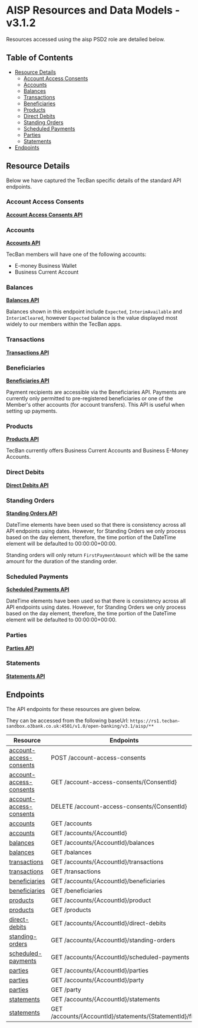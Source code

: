 # AISP Resources and Data Models - v3.1.2

Resources accessed using the aisp PSD2 role are detailed below.

## Table of Contents

  - [Resource Details](#markdown-header-resource-details)
      - [Account Access Consents](#markdown-header-account-access-consents)
      - [Accounts](#markdown-header-accounts)
      - [Balances](#markdown-header-balances)
      - [Transactions](#markdown-header-transactions)
      - [Beneficiaries](#markdown-header-beneficiaries)
      - [Products](#markdown-header-products)
      - [Direct Debits](#markdown-header-direct-debits)
      - [Standing Orders](#markdown-header-standing-orders)
      - [Scheduled Payments](#markdown-header-scheduled-payments)
      - [Parties](#markdown-header-parties)
      - [Statements](#markdown-header-statements)
  - [Endpoints](#markdown-header-endpoints)

## Resource Details

Below we have captured the TecBan specific details of the standard API endpoints.

### Account Access Consents

**[Account Access Consents API](Account%20Access%20Consents.md)**

### Accounts

**[Accounts API](Accounts.md)**

TecBan members will have one of the following accounts: 

 *  E-money Business Wallet
 *  Business Current Account

### Balances

**[Balances API](Balances.md)**

Balances shown in this endpoint include `Expected`, `InterimAvailable` and `InterimCleared`, however `Expected` balance is the value displayed most widely to our members within the TecBan apps. 

### Transactions

**[Transactions API](Transactions.md)**

### Beneficiaries

**[Beneficiaries API](Beneficiaries.md)**

Payment recipients are accessible via the Beneficiaries API.  Payments are currently only permitted to pre-registered beneficiaries or one of the Member's other accounts (for account transfers).  This API is useful when setting up payments. 

### Products

**[Products API](Products.md)**

TecBan currently offers Business Current Accounts and Business E-Money Accounts. 

### Direct Debits

**[Direct Debits API](Direct%20Debits.md)**

### Standing Orders

**[Standing Orders API](Standing%20Orders.md)**

DateTime elements have been used so that there is consistency across all API endpoints using dates. However, for Standing Orders we only process based on the day element, therefore, the time portion of the DateTime element will be defaulted to 00:00:00+00:00. 

Standing orders will only return `FirstPaymentAmount` which will be the same amount for the duration of the standing order. 

### Scheduled Payments

**[Scheduled Payments API](Scheduled%20Payments.md)**

DateTime elements have been used so that there is consistency across all API endpoints using dates. However, for Standing Orders we only process based on the day element, therefore, the time portion of the DateTime element will be defaulted to 00:00:00+00:00. 

### Parties

**[Parties API](Parties.md)**

### Statements

**[Statements API](Statements.md)**

## Endpoints

The API endpoints for these resources are given below.

They can be accessed from the following baseUrl: `https://rs1.tecban-sandbox.o3bank.co.uk:4501/v1.0/open-banking/v3.1/aisp/**` 

| Resource |Endpoints |
| --- |--- |
| [account-access-consents](Account%20Access%20Consents.md) |POST /account-access-consents | 
| [account-access-consents](Account%20Access%20Consents.md) |GET /account-access-consents/{ConsentId} | 
| [account-access-consents](Account%20Access%20Consents.md) |DELETE /account-access-consents/{ConsentId} | 
| [accounts](Accounts.md) |GET /accounts | 
| [accounts](Accounts.md) |GET /accounts/{AccountId} | 
| [balances](Balances.md) |GET /accounts/{AccountId}/balances | 
| [balances](Balances.md) |GET /balances | 
| [transactions](Transactions.md) |GET /accounts/{AccountId}/transactions | 
| [transactions](Transactions.md) |GET /transactions | 
| [beneficiaries](Beneficiaries.md) |GET /accounts/{AccountId}/beneficiaries | 
| [beneficiaries](Beneficiaries.md) |GET /beneficiaries | 
| [products](Products.md) |GET /accounts/{AccountId}/product | 
| [products](Products.md) |GET /products | 
| [direct-debits](Direct%20Debits.md) |GET /accounts/{AccountId}/direct-debits | 
| [standing-orders](Standing%20Orders.md) |GET /accounts/{AccountId}/standing-orders | 
| [scheduled-payments](Scheduled%20Payments.md) |GET /accounts/{AccountId}/scheduled-payments | 
| [parties](Parties.md) |GET /accounts/{AccountId}/parties | 
| [parties](Parties.md) |GET /accounts/{AccountId}/party | 
| [parties](Parties.md) |GET /party |
| [statements](Statements.md) |GET /accounts/{AccountId}/statements | 
| [statements](Statements.md) |GET /accounts/{AccountId}/statements/{StatementId}/file | 